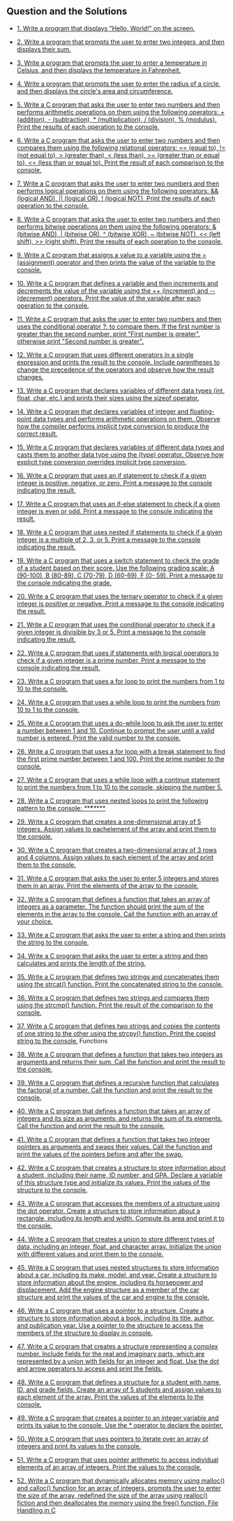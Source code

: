 
## Question and the Solutions

- [1. Write a program that displays "Hello, World!" on the screen.](https://github.com/Aayush-khadka/C_Questions/blob/main/Question%201.cpp)
- [2. Write a program that prompts the user to enter two integers, and then displays their sum.](https://github.com/Aayush-khadka/C_Questions/blob/main/Question%202.cpp)
- [3. Write a program that prompts the user to enter a temperature in Celsius, and then displays the temperature in Fahrenheit.](https://github.com/Aayush-khadka/C_Questions/blob/main/Question%203.cpp)
- [4. Write a program that prompts the user to enter the radius of a circle, and then displays the circle's area and circumference.](https://github.com/Aayush-khadka/C_Questions/blob/main/Question%204.cpp)
- [5. Write a C program that asks the user to enter two numbers and then performs arithmetic operations on them using the following operators: + (addition), - (subtraction), * (multiplication), / (division), % (modulus). Print the results of each operation to the console.](https://github.com/Aayush-khadka/C_Questions/blob/main/Question%205.cpp)
- [6. Write a C program that asks the user to enter two numbers and then compares them using the following relational operators: == (equal to), != (not equal to), > (greater than), < (less than), >= (greater than or equal to), <= (less than or equal to). Print the result of each comparison to the console.](https://github.com/Aayush-khadka/C_Questions/blob/main/Question%206.cpp)
- [7. Write a C program that asks the user to enter two numbers and then performs logical operations on them using the following operators: && (logical AND), || (logical OR), ! (logical NOT). Print the results of each operation to the console.]( )
- [8. Write a C program that asks the user to enter two numbers and then performs bitwise operations on them using the following operators: & (bitwise AND), | (bitwise OR), ^ (bitwise XOR), ~ (bitwise NOT), << (left shift), >> (right shift). Print the results of each operation to the console.]( )
- [9. Write a C program that assigns a value to a variable using the = (assignment) operator and then prints the value of the variable to the console.]( )
- [10. Write a C program that defines a variable and then increments and decrements the value of the variable using the ++ (increment) and -- (decrement) operators. Print the value of the variable after each operation to the console.]( )
- [11. Write a C program that asks the user to enter two numbers and then uses the conditional operator ?: to compare them. If the first number is greater than the second number, print "First number is greater", otherwise print "Second number is greater".]( )
- [12. Write a C program that uses different operators in a single expression and prints the result to the console. Include parentheses to change the precedence of the operators and observe how the result changes.]( )
- [13. Write a C program that declares variables of different data types (int, float, char, etc.) and prints their sizes using the sizeof operator.]( )
- [14. Write a C program that declares variables of integer and floating-point data types and performs arithmetic operations on them. Observe how the compiler performs implicit type conversion to produce the correct result.]( )
- [15. Write a C program that declares variables of different data types and casts them to another data type using the (type) operator. Observe how explicit type conversion overrides implicit type conversion.]( )
- [16. Write a C program that uses an if statement to check if a given integer is positive, negative, or zero. Print a message to the console indicating the result.]( )
- [17. Write a C program that uses an if-else statement to check if a given integer is even or odd. Print a message to the console indicating the result.]( )
- [18. Write a C program that uses nested if statements to check if a given integer is a multiple of 2, 3, or 5. Print a message to the console indicating the result.]( )
- [19. Write a C program that uses a switch statement to check the grade of a student based on their score. Use the following grading scale: A (90-100), B (80-89), C (70-79), D (60-69), F (0- 59). Print a message to the console indicating the grade.]( )
- [20. Write a C program that uses the ternary operator to check if a given integer is positive or negative. Print a message to the console indicating the result.]( )
- [21. Write a C program that uses the conditional operator to check if a given integer is divisible by 3 or 5. Print a message to the console indicating the result.]( )
- [22. Write a C program that uses if statements with logical operators to check if a given integer is a prime number. Print a message to the console indicating the result.]( )
- [23. Write a C program that uses a for loop to print the numbers from 1 to 10 to the console.]( )
- [24. Write a C program that uses a while loop to print the numbers from 10 to 1 to the console.]( )
- [25. Write a C program that uses a do-while loop to ask the user to enter a number between 1 and 10. Continue to prompt the user until a valid number is entered. Print the valid number to the console.]( )
- [26. Write a C program that uses a for loop with a break statement to find the first prime number between 1 and 100. Print the prime number to the console.]( )
- [27. Write a C program that uses a while loop with a continue statement to print the numbers from 1 to 10 to the console, skipping the number 5.]( )
- [28. Write a C program that uses nested loops to print the following pattern to the console: *\**\***\****\*****]( )

- [29. Write a C program that creates a one-dimensional array of 5 integers. Assign values to eachelement of the array and print them to the console.]( )
- [30. Write a C program that creates a two-dimensional array of 3 rows and 4 columns. Assign values to each element of the array and print them to the console.]( )
- [31. Write a C program that asks the user to enter 5 integers and stores them in an array. Print the elements of the array to the console.]( )
- [32. Write a C program that defines a function that takes an array of integers as a parameter. The function should print the sum of the elements in the array to the console. Call the function with an array of your choice.]( )
- [33. Write a C program that asks the user to enter a string and then prints the string to the console.]( )
- [34. Write a C program that asks the user to enter a string and then calculates and prints the length of the string.]( )
- [35. Write a C program that defines two strings and concatenates them using the strcat() function. Print the concatenated string to the console.]( )
- [36. Write a C program that defines two strings and compares them using the strcmp() function. Print the result of the comparison to the console.]( )
- [37. Write a C program that defines two strings and copies the contents of one string to the other using the strcpy() function. Print the copied string to the console.]( ) Functions
- [38. Write a C program that defines a function that takes two integers as arguments and returns their sum. Call the function and print the result to the console.]( )
- [39. Write a C program that defines a recursive function that calculates the factorial of a number. Call the function and print the result to the console.]( )
- [40. Write a C program that defines a function that takes an array of integers and its size as arguments, and returns the sum of its elements. Call the function and print the result to the console.]( )
- [41. Write a C program that defines a function that takes two integer pointers as arguments and swaps their values. Call the function and print the values of the pointers before and after the swap.]( )
- [42. Write a C program that creates a structure to store information about a student, including their name, ID number, and GPA. Declare a variable of this structure type and initialize its values. Print the values of the structure to the console.]( )
- [43. Write a C program that accesses the members of a structure using the dot operator. Create a structure to store information about a rectangle, including its length and width. Compute its area and print it to the console.]( )
- [44. Write a C program that creates a union to store different types of data, including an integer, float, and character array. Initialize the union with different values and print them to the console.]( )
- [45. Write a C program that uses nested structures to store information about a car, including its make, model, and year. Create a structure to store information about the engine, including its horsepower and displacement. Add the engine structure as a member of the car structure and print the values of the car and engine to the console.]( )
- [46. Write a C program that uses a pointer to a structure. Create a structure to store information about a book, including its title, author, and publication year. Use a pointer to the structure to access the members of the structure to display in console.]( )
- [47. Write a C program that creates a structure representing a complex number. Include fields for the real and imaginary parts, which are represented by a union with fields for an integer and float. Use the dot and arrow operators to access and print the fields.]( )
- [48. Write a C program that defines a structure for a student with name, ID, and grade fields. Create an array of 5 students and assign values to each element of the array. Print the values of the elements to the console.]( )
- [49. Write a C program that creates a pointer to an integer variable and prints its value to the console. Use the * operator to declare the pointer.]( )
- [50. Write a C program that uses pointers to iterate over an array of integers and print its values to the console.]( )
- [51. Write a C program that uses pointer arithmetic to access individual elements of an array of integers. Print the values to the console.]( )
- [52. Write a C program that dynamically allocates memory using malloc() and calloc() function for an array of integers, prompts the user to enter the size of the array, redefined the size of the array using realloc() fiction and then deallocates the memory using the free() function. File Handling in C]( )

